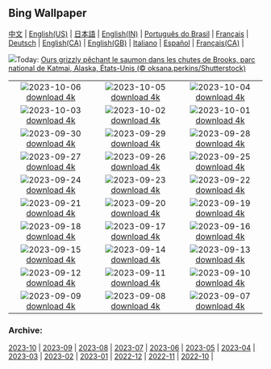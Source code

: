 ## Bing Wallpaper
[中文](README.md) |                     [English(US)](en-US.md) |                     [日本語](ja-JP.md) |                     [English(IN)](en-IN.md) |                     [Português do Brasil](pt-BR.md) |                     [Français](fr-FR.md) |                     [Deutsch](de-DE.md) |                     [English(CA)](en-CA.md) |                     [English(GB)](en-GB.md) |                     [Italiano](it-IT.md) |                     [Español](es-ES.md) |                     [Français(CA)](fr-CA.md) |                    

![](https://www.bing.com/th?id=OHR.GrizzlyFalls_FR-FR9827995252_UHD.jpg&w=1000)Today: [Ours grizzly pêchant le saumon dans les chutes de Brooks, parc national de Katmai, Alaska, États-Unis (© oksana.perkins/Shutterstock)](https://www.bing.com/th?id=OHR.GrizzlyFalls_FR-FR9827995252_UHD.jpg)

|      |      |      |
| :----: | :----: | :----: |
|![](https://www.bing.com/th?id=OHR.TaughannockFalls_FR-FR9642838180_UHD.jpg&pid=hp&w=384&h=216&rs=1&c=4)2023-10-06 [download 4k](https://www.bing.com/th?id=OHR.TaughannockFalls_FR-FR9642838180_UHD.jpg)|![](https://www.bing.com/th?id=OHR.GentooJump_FR-FR8699186535_UHD.jpg&pid=hp&w=384&h=216&rs=1&c=4)2023-10-05 [download 4k](https://www.bing.com/th?id=OHR.GentooJump_FR-FR8699186535_UHD.jpg)|![](https://www.bing.com/th?id=OHR.TarantulaNebula_FR-FR8497599803_UHD.jpg&pid=hp&w=384&h=216&rs=1&c=4)2023-10-04 [download 4k](https://www.bing.com/th?id=OHR.TarantulaNebula_FR-FR8497599803_UHD.jpg)|
|![](https://www.bing.com/th?id=OHR.WhitsundaySwirl_FR-FR8218206764_UHD.jpg&pid=hp&w=384&h=216&rs=1&c=4)2023-10-03 [download 4k](https://www.bing.com/th?id=OHR.WhitsundaySwirl_FR-FR8218206764_UHD.jpg)|![](https://www.bing.com/th?id=OHR.VuittonFoundation_FR-FR7982017521_UHD.jpg&pid=hp&w=384&h=216&rs=1&c=4)2023-10-02 [download 4k](https://www.bing.com/th?id=OHR.VuittonFoundation_FR-FR7982017521_UHD.jpg)|![](https://www.bing.com/th?id=OHR.LakeBledSunrise_FR-FR7792923061_UHD.jpg&pid=hp&w=384&h=216&rs=1&c=4)2023-10-01 [download 4k](https://www.bing.com/th?id=OHR.LakeBledSunrise_FR-FR7792923061_UHD.jpg)|
|![](https://www.bing.com/th?id=OHR.ShenandoahFoliage_FR-FR5502772012_UHD.jpg&pid=hp&w=384&h=216&rs=1&c=4)2023-09-30 [download 4k](https://www.bing.com/th?id=OHR.ShenandoahFoliage_FR-FR5502772012_UHD.jpg)|![](https://www.bing.com/th?id=OHR.GuiyangMoon_FR-FR7040582752_UHD.jpg&pid=hp&w=384&h=216&rs=1&c=4)2023-09-29 [download 4k](https://www.bing.com/th?id=OHR.GuiyangMoon_FR-FR7040582752_UHD.jpg)|![](https://www.bing.com/th?id=OHR.MaritimeDay_FR-FR6769688761_UHD.jpg&pid=hp&w=384&h=216&rs=1&c=4)2023-09-28 [download 4k](https://www.bing.com/th?id=OHR.MaritimeDay_FR-FR6769688761_UHD.jpg)|
|![](https://www.bing.com/th?id=OHR.CapriKrupp_FR-FR5234013603_UHD.jpg&pid=hp&w=384&h=216&rs=1&c=4)2023-09-27 [download 4k](https://www.bing.com/th?id=OHR.CapriKrupp_FR-FR5234013603_UHD.jpg)|![](https://www.bing.com/th?id=OHR.VeniceSkatePark_FR-FR4705618167_UHD.jpg&pid=hp&w=384&h=216&rs=1&c=4)2023-09-26 [download 4k](https://www.bing.com/th?id=OHR.VeniceSkatePark_FR-FR4705618167_UHD.jpg)|![](https://www.bing.com/th?id=OHR.GlacierBayOtter_FR-FR3887567269_UHD.jpg&pid=hp&w=384&h=216&rs=1&c=4)2023-09-25 [download 4k](https://www.bing.com/th?id=OHR.GlacierBayOtter_FR-FR3887567269_UHD.jpg)|
|![](https://www.bing.com/th?id=OHR.GenoeseTower_FR-FR7845957372_UHD.jpg&pid=hp&w=384&h=216&rs=1&c=4)2023-09-24 [download 4k](https://www.bing.com/th?id=OHR.GenoeseTower_FR-FR7845957372_UHD.jpg)|![](https://www.bing.com/th?id=OHR.GastronomyDay_FR-FR7756533791_UHD.jpg&pid=hp&w=384&h=216&rs=1&c=4)2023-09-23 [download 4k](https://www.bing.com/th?id=OHR.GastronomyDay_FR-FR7756533791_UHD.jpg)|![](https://www.bing.com/th?id=OHR.ShamwariRhino_FR-FR1116105589_UHD.jpg&pid=hp&w=384&h=216&rs=1&c=4)2023-09-22 [download 4k](https://www.bing.com/th?id=OHR.ShamwariRhino_FR-FR1116105589_UHD.jpg)|
|![](https://www.bing.com/th?id=OHR.NobelNorway_FR-FR0963742399_UHD.jpg&pid=hp&w=384&h=216&rs=1&c=4)2023-09-21 [download 4k](https://www.bing.com/th?id=OHR.NobelNorway_FR-FR0963742399_UHD.jpg)|![](https://www.bing.com/th?id=OHR.ArkadiaPark_FR-FR0610360339_UHD.jpg&pid=hp&w=384&h=216&rs=1&c=4)2023-09-20 [download 4k](https://www.bing.com/th?id=OHR.ArkadiaPark_FR-FR0610360339_UHD.jpg)|![](https://www.bing.com/th?id=OHR.SplugenPass_FR-FR8357846170_UHD.jpg&pid=hp&w=384&h=216&rs=1&c=4)2023-09-19 [download 4k](https://www.bing.com/th?id=OHR.SplugenPass_FR-FR8357846170_UHD.jpg)|
|![](https://www.bing.com/th?id=OHR.MilkyWayPortugal_FR-FR9919070514_UHD.jpg&pid=hp&w=384&h=216&rs=1&c=4)2023-09-18 [download 4k](https://www.bing.com/th?id=OHR.MilkyWayPortugal_FR-FR9919070514_UHD.jpg)|![](https://www.bing.com/th?id=OHR.CubanTody_FR-FR9694698532_UHD.jpg&pid=hp&w=384&h=216&rs=1&c=4)2023-09-17 [download 4k](https://www.bing.com/th?id=OHR.CubanTody_FR-FR9694698532_UHD.jpg)|![](https://www.bing.com/th?id=OHR.OktoberfestWorkers_FR-FR0137764412_UHD.jpg&pid=hp&w=384&h=216&rs=1&c=4)2023-09-16 [download 4k](https://www.bing.com/th?id=OHR.OktoberfestWorkers_FR-FR0137764412_UHD.jpg)|
|![](https://www.bing.com/th?id=OHR.GlenariffForest_FR-FR8149555796_UHD.jpg&pid=hp&w=384&h=216&rs=1&c=4)2023-09-15 [download 4k](https://www.bing.com/th?id=OHR.GlenariffForest_FR-FR8149555796_UHD.jpg)|![](https://www.bing.com/th?id=OHR.MongoliaHorses_FR-FR6648660831_UHD.jpg&pid=hp&w=384&h=216&rs=1&c=4)2023-09-14 [download 4k](https://www.bing.com/th?id=OHR.MongoliaHorses_FR-FR6648660831_UHD.jpg)|![](https://www.bing.com/th?id=OHR.HemakutaHill_FR-FR6222241718_UHD.jpg&pid=hp&w=384&h=216&rs=1&c=4)2023-09-13 [download 4k](https://www.bing.com/th?id=OHR.HemakutaHill_FR-FR6222241718_UHD.jpg)|
|![](https://www.bing.com/th?id=OHR.NorthSeaStairs_FR-FR5596287434_UHD.jpg&pid=hp&w=384&h=216&rs=1&c=4)2023-09-12 [download 4k](https://www.bing.com/th?id=OHR.NorthSeaStairs_FR-FR5596287434_UHD.jpg)|![](https://www.bing.com/th?id=OHR.MarathonMedoc_FR-FR5430378325_UHD.jpg&pid=hp&w=384&h=216&rs=1&c=4)2023-09-11 [download 4k](https://www.bing.com/th?id=OHR.MarathonMedoc_FR-FR5430378325_UHD.jpg)|![](https://www.bing.com/th?id=OHR.CastelmazzanoSunrise_FR-FR5171690976_UHD.jpg&pid=hp&w=384&h=216&rs=1&c=4)2023-09-10 [download 4k](https://www.bing.com/th?id=OHR.CastelmazzanoSunrise_FR-FR5171690976_UHD.jpg)|
|![](https://www.bing.com/th?id=OHR.AyutthayaTemple_FR-FR4416572016_UHD.jpg&pid=hp&w=384&h=216&rs=1&c=4)2023-09-09 [download 4k](https://www.bing.com/th?id=OHR.AyutthayaTemple_FR-FR4416572016_UHD.jpg)|![](https://www.bing.com/th?id=OHR.RugbyWorldCup_FR-FR6347432536_UHD.jpg&pid=hp&w=384&h=216&rs=1&c=4)2023-09-08 [download 4k](https://www.bing.com/th?id=OHR.RugbyWorldCup_FR-FR6347432536_UHD.jpg)|![](https://www.bing.com/th?id=OHR.CamelsAbove_FR-FR9524017477_UHD.jpg&pid=hp&w=384&h=216&rs=1&c=4)2023-09-07 [download 4k](https://www.bing.com/th?id=OHR.CamelsAbove_FR-FR9524017477_UHD.jpg)|


### Archive:
[2023-10](archive/fr-FR/202310/README.md) | [2023-09](archive/fr-FR/202309/README.md) | [2023-08](archive/fr-FR/202308/README.md) | [2023-07](archive/fr-FR/202307/README.md) | [2023-06](archive/fr-FR/202306/README.md) | [2023-05](archive/fr-FR/202305/README.md) | [2023-04](archive/fr-FR/202304/README.md) | [2023-03](archive/fr-FR/202303/README.md) | [2023-02](archive/fr-FR/202302/README.md) | [2023-01](archive/fr-FR/202301/README.md) | [2022-12](archive/fr-FR/202212/README.md) | [2022-11](archive/fr-FR/202211/README.md) | [2022-10](archive/fr-FR/202210/README.md) | 